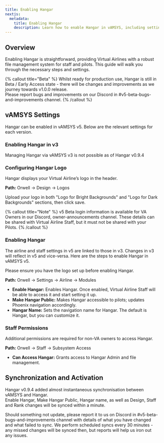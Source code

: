 ```yaml
---
title: Enabling Hangar
nextjs:
  metadata:
    title: Enabling Hangar
    description: Learn how to enable Hangar in vAMSYS, including settings for airline and staff permissions, logo configuration, and sync details.
---
```


## Overview

Enabling Hangar is straightforward, providing Virtual Airlines with a robust file management system for staff and pilots. This guide will walk you through the necessary steps and settings.

{% callout title="Beta" %}
Whilst ready for production use, Hangar is still in Beta / Early Access state - there will be changes and improvements as we journey towards v1.0.0 release.  
Please report bugs and improvements on our Discord in #v5-beta-bugs-and-improvements channel.
{% /callout %}

## vAMSYS Settings

Hangar can be enabled in vAMSYS v5. Below are the relevant settings for each version.

### Enabling Hangar in v3

Managing Hangar via vAMSYS v3 is not possible as of Hangar v0.9.4 

### Configuring Hangar Logo

Hangar displays your Virtual Airline’s logo in the header.

**Path:** Orwell -> Design -> Logos

Upload your logo in both "Logo for Bright Backgrounds" and "Logo for Dark Backgrounds" sections, then click save.

{% callout title="Note" %}
v5 Beta login information is available for VA Owners in our Discord, owner-announcements channel. These details can be shared with Virtual Airline Staff, but it must not be shared with your Pilots.
{% /callout %}

### Enabling Hangar

The airline and staff settings in v5 are linked to those in v3. Changes in v3 will reflect in v5 and vice-versa. Here are the steps to enable Hangar in vAMSYS v5.

Please ensure you have the logo set up before enabling Hangar.

**Path:** Orwell -> Settings -> Airline -> Modules

- **Enable Hangar:** Enables Hangar. Once enabled, Virtual Airline Staff will be able to access it and start setting it up.
- **Make Hangar Public:** Makes Hangar accessible to pilots; updates Phoenix navigation accordingly.
- **Hangar Name:** Sets the navigation name for Hangar. The default is Hangar, but you can customize it.


### Staff Permissions

Additional permissions are required for non-VA owners to access Hangar.

**Path:** Orwell -> Staff -> Subsystem Access

- **Can Access Hangar:** Grants access to Hangar Admin and file management.

## Synchronization and Activation
Hangar v0.9.4 added almost instantaneous synchronisation between vAMSYS and Hangar.  
Enable Hangar, Make Hangar Public, Hangar name, as well as Design, Staff and Rank changes will be synced within a minute.

Should something not update, please report it to us on Discord in #v5-beta-bugs-and-improvements channel with details of what you have changed and what failed to sync.
We perform scheduled syncs every 30 minutes - any missed changes will be synced then, but reports will help us iron out any issues. 